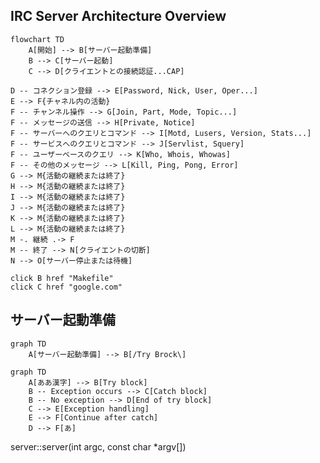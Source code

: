 ## IRC Server Architecture Overview

```mermaid
flowchart TD
    A[開始] --> B[サーバー起動準備]
    B --> C[サーバー起動]
    C --> D[クライエントとの接続認証...CAP]
```
    D -- コネクション登録 --> E[Password, Nick, User, Oper...]
    E --> F{チャネル内の活動}
    F -- チャンネル操作 --> G[Join, Part, Mode, Topic...]
    F -- メッセージの送信 --> H[Private, Notice]
    F -- サーバーへのクエリとコマンド --> I[Motd, Lusers, Version, Stats...]
    F -- サービスへのクエリとコマンド --> J[Servlist, Squery]
    F -- ユーザーベースのクエリ --> K[Who, Whois, Whowas]
    F -- その他のメッセージ --> L[Kill, Ping, Pong, Error]
    G --> M{活動の継続または終了}
    H --> M{活動の継続または終了}
    I --> M{活動の継続または終了}
    J --> M{活動の継続または終了}
    K --> M{活動の継続または終了}
    L --> M{活動の継続または終了}
    M -. 継続 .-> F
    M -- 終了 --> N[クライエントの切断]
    N --> O[サーバー停止または待機]

    click B href "Makefile"
    click C href "google.com"

## サーバー起動準備

```mermaid
graph TD
    A[サーバー起動準備] --> B[/Try Brock\]

```

```mermaid
graph TD
    A[ああ漢字] --> B[Try block]
    B -- Exception occurs --> C[Catch block]
    B -- No exception --> D[End of try block]
    C --> E[Exception handling]
    E --> F[Continue after catch]
    D --> F[あ]

```

server::server(int argc, const char *argv[])